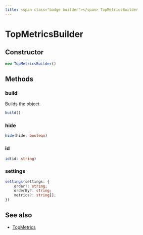 ```yaml
---
title: <span class="badge builder"></span> TopMetricsBuilder
---
```

# <span class="badge builder"></span> TopMetricsBuilder

## Constructor

```typescript
new TopMetricsBuilder()
```
## Methods

### <span class="badge object-method"></span> build

Builds the object.

```typescript
build()
```

### <span class="badge object-method"></span> hide

```typescript
hide(hide: boolean)
```

### <span class="badge object-method"></span> id

```typescript
id(id: string)
```

### <span class="badge object-method"></span> settings

```typescript
settings(settings: {
	order?: string;
	orderBy?: string;
	metrics?: string[];
})
```

## See also

 * <span class="badge object-type-interface"></span> [TopMetrics](./object-TopMetrics.md)
